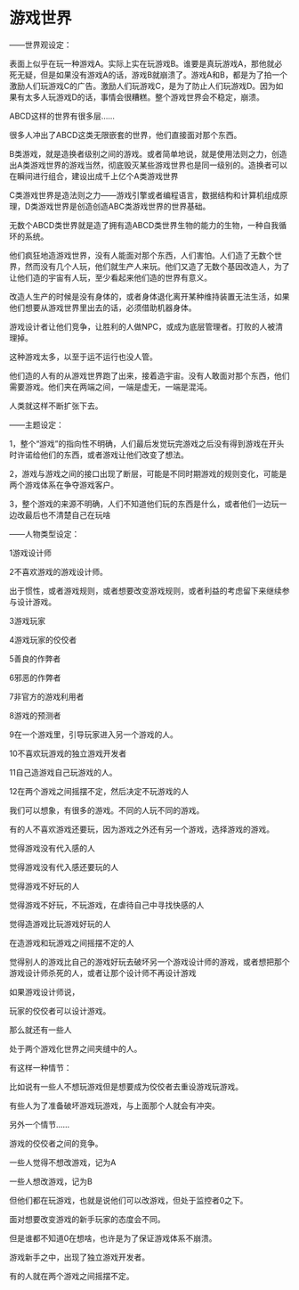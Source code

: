 # 游戏世界

——世界观设定：

表面上似乎在玩一种游戏A。实际上实在玩游戏B。谁要是真玩游戏A，那他就必死无疑，但是如果没有游戏A的话，游戏B就崩溃了。游戏A和B，都是为了拍一个激励人们玩游戏C的广告。激励人们玩游戏C，是为了防止人们玩游戏D。因为如果有太多人玩游戏D的话，事情会很糟糕。整个游戏世界会不稳定，崩溃。

ABCD这样的世界有很多层……

很多人冲出了ABCD这类无限嵌套的世界，他们直接面对那个东西。

B类游戏，就是造换者级别之间的游戏。或者简单地说，就是使用法则之力，创造出A类游戏世界的游戏当然，彻底毁灭某些游戏世界也是同一级别的。造换者可以在瞬间进行组合，建设出成千上亿个A类游戏世界

C类游戏世界是造法则之力——游戏引擎或者编程语言，数据结构和计算机组成原理，D类游戏世界是创造创造ABC类游戏世界的世界基础。

无数个ABCD类世界就是造了拥有造ABCD类世界生物的能力的生物，一种自我循环的系统。

他们疯狂地造游戏世界，没有人能面对那个东西，人们害怕。人们造了无数个世界，然而没有几个人玩，他们就生产人来玩。他们又造了无数个基因改造人，为了让他们造的宇宙有人玩，至少看起来他们造的世界有意义。

改造人生产的时候是没有身体的，或者身体退化离开某种维持装置无法生活，如果他们想要从游戏世界里出去的话，必须借助机器身体。

游戏设计者让他们竞争，让胜利的人做NPC，或成为底层管理者。打败的人被清理掉。

这种游戏太多，以至于运不运行也没人管。

他们造的人有的从游戏世界跑了出来，接着造宇宙。没有人敢面对那个东西，他们需要游戏。他们夹在两端之间，一端是虚无，一端是混沌。

人类就这样不断扩张下去。

——主题设定：

1，整个“游戏”的指向性不明确，人们最后发觉玩完游戏之后没有得到游戏在开头时许诺给他们的东西，或者游戏让他们改变了想法。

2，游戏与游戏之间的接口出现了断层，可能是不同时期游戏的规则变化，可能是两个游戏体系在争夺游戏客户。

3，整个游戏的来源不明确，人们不知道他们玩的东西是什么，或者他们一边玩一边改最后也不清楚自己在玩啥

——人物类型设定：

1游戏设计师

2不喜欢游戏的游戏设计师。

出于惯性，或者游戏规则，或者想要改变游戏规则，或者利益的考虑留下来继续参与设计游戏。

3游戏玩家

4游戏玩家的佼佼者

5善良的作弊者

6邪恶的作弊者

7非官方的游戏利用者

8游戏的预测者

9在一个游戏里，引导玩家进入另一个游戏的人。

10不喜欢玩游戏的独立游戏开发者

11自己造游戏自己玩游戏的人。

12在两个游戏之间摇摆不定，然后决定不玩游戏的人

我们可以想象，有很多的游戏。不同的人玩不同的游戏。

有的人不喜欢游戏还要玩，因为游戏之外还有另一个游戏，选择游戏的游戏。

觉得游戏没有代入感的人

觉得游戏没有代入感还要玩的人

觉得游戏不好玩的人

觉得游戏不好玩，不玩游戏，在虐待自己中寻找快感的人

觉得造游戏比玩游戏好玩的人

在造游戏和玩游戏之间摇摆不定的人

觉得别人的游戏比自己的游戏好玩去破坏另一个游戏设计师的游戏，或者想把那个游戏设计师杀死的人，或者让那个设计师不再设计游戏

如果游戏设计师说，

玩家的佼佼者可以设计游戏。

那么就还有一些人

处于两个游戏化世界之间夹缝中的人。

有这样一种情节：

比如说有一些人不想玩游戏但是想要成为佼佼者去重设游戏玩游戏。

有些人为了准备破坏游戏玩游戏，与上面那个人就会有冲突。

另外一个情节……

游戏的佼佼者之间的竞争。

一些人觉得不想改游戏，记为A

一些人想改游戏，记为B

但他们都在玩游戏，也就是说他们可以改游戏，但处于监控者0之下。

面对想要改变游戏的新手玩家的态度会不同。

但是谁都不知道0在想啥，也许是为了保证游戏体系不崩溃。

游戏新手之中，出现了独立游戏开发者。

有的人就在两个游戏之间摇摆不定。

